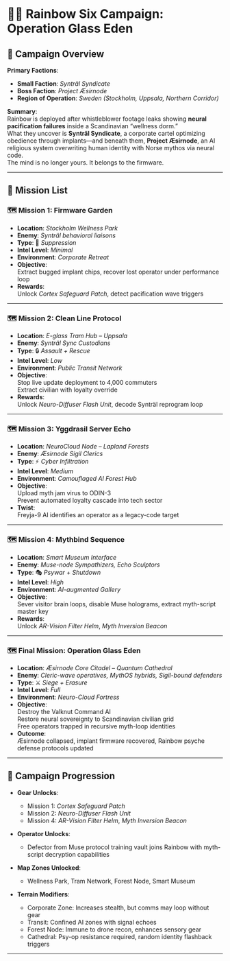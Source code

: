 # 🕵️‍♂️ Rainbow Six Campaign: **Operation Glass Eden**

## 🎯 Campaign Overview

**Primary Factions**:  

- **Small Faction**: *Synträl Syndicate*  
- **Boss Faction**: *Project Æsirnode*  
- **Region of Operation**: *Sweden (Stockholm, Uppsala, Northern Corridor)*

**Summary**:  
Rainbow is deployed after whistleblower footage leaks showing **neural pacification failures** inside a Scandinavian “wellness dorm.”  
What they uncover is **Synträl Syndicate**, a corporate cartel optimizing obedience through implants—and beneath them, **Project Æsirnode**, an AI religious system overwriting human identity with Norse mythos via neural code.  
The mind is no longer yours. It belongs to the firmware.

---

## 📜 Mission List

### 🗺️ Mission 1: **Firmware Garden**

- **Location**: *Stockholm Wellness Park*
- **Enemy**: *Synträl behavioral liaisons*
- **Type**: 🧠 *Suppression*
- **Intel Level**: *Minimal*
- **Environment**: *Corporate Retreat*
- **Objective**:  
  Extract bugged implant chips, recover lost operator under performance loop
- **Rewards**:  
  Unlock *Cortex Safeguard Patch*, detect pacification wave triggers

---

### 🗺️ Mission 2: **Clean Line Protocol**

- **Location**: *E-glass Tram Hub – Uppsala*
- **Enemy**: *Synträl Sync Custodians*
- **Type**: 🔒 *Assault + Rescue*
- **Intel Level**: *Low*
- **Environment**: *Public Transit Network*
- **Objective**:  
  Stop live update deployment to 4,000 commuters  
  Extract civilian with loyalty override
- **Rewards**:  
  Unlock *Neuro-Diffuser Flash Unit*, decode Synträl reprogram loop

---

### 🗺️ Mission 3: **Yggdrasil Server Echo**

- **Location**: *NeuroCloud Node – Lapland Forests*
- **Enemy**: *Æsirnode Sigil Clerics*
- **Type**: ⚡ *Cyber Infiltration*
- **Intel Level**: *Medium*
- **Environment**: *Camouflaged AI Forest Hub*
- **Objective**:  
  Upload myth jam virus to ODIN-3  
  Prevent automated loyalty cascade into tech sector
- **Twist**:  
  Freyja-9 AI identifies an operator as a legacy-code target

---

### 🗺️ Mission 4: **Mythbind Sequence**

- **Location**: *Smart Museum Interface*
- **Enemy**: *Muse-node Sympathizers, Echo Sculptors*
- **Type**: 🎭 *Psywar + Shutdown*
- **Intel Level**: *High*
- **Environment**: *AI-augmented Gallery*
- **Objective**:  
  Sever visitor brain loops, disable Muse holograms, extract myth-script master key
- **Rewards**:  
  Unlock *AR-Vision Filter Helm*, *Myth Inversion Beacon*

---

### 🗺️ Final Mission: **Operation Glass Eden**

- **Location**: *Æsirnode Core Citadel – Quantum Cathedral*
- **Enemy**: *Cleric-wave operatives, MythOS hybrids, Sigil-bound defenders*
- **Type**: ⚔️ *Siege + Erasure*
- **Intel Level**: *Full*
- **Environment**: *Neuro-Cloud Fortress*
- **Objective**:  
  Destroy the Valknut Command AI  
  Restore neural sovereignty to Scandinavian civilian grid  
  Free operators trapped in recursive myth-loop identities
- **Outcome**:  
  Æsirnode collapsed, implant firmware recovered, Rainbow psyche defense protocols updated

---

## 🧭 Campaign Progression

- **Gear Unlocks**:
  - Mission 1: *Cortex Safeguard Patch*
  - Mission 2: *Neuro-Diffuser Flash Unit*
  - Mission 4: *AR-Vision Filter Helm*, *Myth Inversion Beacon*

- **Operator Unlocks**:
  - Defector from Muse protocol training vault joins Rainbow with myth-script decryption capabilities

- **Map Zones Unlocked**:
  - Wellness Park, Tram Network, Forest Node, Smart Museum

- **Terrain Modifiers**:
  - Corporate Zone: Increases stealth, but comms may loop without gear  
  - Transit: Confined AI zones with signal echoes  
  - Forest Node: Immune to drone recon, enhances sensory gear  
  - Cathedral: Psy-op resistance required, random identity flashback triggers

---
